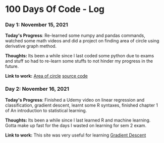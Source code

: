
# 100 Days Of Code - Log
<!---
### Day 0: February 30, 2016 (Example 1)
##### (delete me or comment me out)

**Today's Progress**: Fixed CSS, worked on canvas functionality for the app.

**Thoughts:** I really struggled with CSS, but, overall, I feel like I am slowly getting better at it. Canvas is still new for me, but I managed to figure out some basic functionality.

**Link to work:** [Calculator App](http://www.example.com)

### Day 0: February 30, 2016 (Example 2)
##### (delete me or comment me out)

**Today's Progress**: Fixed CSS, worked on canvas functionality for the app.

**Thoughts**: I really struggled with CSS, but, overall, I feel like I am slowly getting better at it. Canvas is still new for me, but I managed to figure out some basic functionality.

**Link(s) to work**: [Calculator App](http://www.example.com)


### Day 1: June 27, Monday

**Today's Progress**: I've gone through many exercises on FreeCodeCamp.

**Thoughts** I've recently started coding, and it's a great feeling when I finally solve an algorithm challenge after a lot of attempts and hours spent.

**Link(s) to work**
1. [Find the Longest Word in a String](https://www.freecodecamp.com/challenges/find-the-longest-word-in-a-string)
2. [Title Case a Sentence](https://www.freecodecamp.com/challenges/title-case-a-sentence)
-->

### Day 1: November 15, 2021

**Today's Progress**: Re-learned some numpy and pandas commands, watched some math videos and did a project on finding area of circle using derivative graph method.

**Thoughts:** Its been a while since I last coded some python due to exams and stuff so had to re-learn some stuffs to not hinder my progress in the future.

**Link to work:** [Area of circle](https://twitter.com/An_Indian_Otaku/status/1459520327042564098?s=20) [source code](https://github.com/Indian-otaku/Miscellaneous_python_programs/tree/main/Area_of_circle)

### Day 2: November 16, 2021

**Today's Progress**: Finished a Udemy video on linear regression and classification, gradient descent, learnt some R syntaxes, finished chapter 1 of An introduction to statistical learning. 

**Thoughts:** Its been a while since I last learned R and machine learning. Gotta make up fast for the days I wasted on learning for sem 2 exam.

**Link to work:** This site was very useful for learning [Gradient Descent](https://www.kdnuggets.com/2017/04/simple-understand-gradient-descent-algorithm.html)
